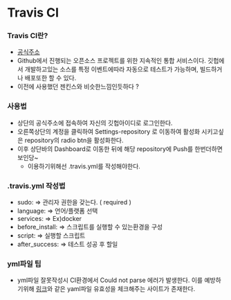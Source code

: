 # Travis CI

### Travis CI란?
- [공식주소](https://travis-ci.org/)
- Github에서 진행되는 오픈소스 프로젝트를 위한 지속적인 통합 서비스이다. 깃헙에서 개발하고있는 소스를 
특정 이벤트에따라 자동으로 테스트가 가능하며, 빌드하거나 배포또한 할 수 있다.
- 이전에 사용했던 젠킨스와 비슷한느낌인듯하다 ?

### 사용법
- 상단의 공식주소에 접속하여 자신의 깃헙아이디로 로그인한다.
- 오른쪽상단의 계정을 클릭하여 Settings-repository 로 이동하여 활성화 시키고싶은 repository의 radio btn을 활성화한다.
- 이후 상단바의 Dashboard로 이동한 뒤에 해당 repository에 Push를 한번더하면 보인당~
  + 이용하기위해선 .travis.yml를 작성해야한다.

### .travis.yml 작성법
- sudo:    => 관리자 권한을 갖는다. ( required )
- language: => 언어/플랫폼 선택
- services:  =>  Ex)docker
- before_install: => 스크립트를 실행할 수 있는환경을 구성
- script: => 실행할 스크립트
- after_success: => 테스트 성공 후 할일 

### yml파일 팁
- yml파일 잘못작성시 CI환경에서 Could not parse 에러가 발생한다. 이를 예방하기위해 [링크](http://www.yamllint.com/)와 같은 yaml파일 유효성을 체크해주는 사이트가 존재한다.